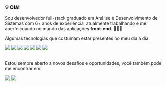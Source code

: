 ### 💡 Olá!

Sou desenvolvedor full-stack graduado em Análise e Desenvolvimento de Sistemas com 6+ anos de experiência, atualmente trabalhando e me aperfeiçoando no mundo das aplicações **front-end.** 👨🏻‍💻

Algumas tecnologias que costumam estar presentes no meu dia a dia:

<div>
  <img src=https://img.shields.io/badge/JavaScript-F7DF1E?style=for-the-badge&logo=javascript&logoColor=black />
  <img src=https://img.shields.io/badge/TypeScript-007ACC?style=for-the-badge&logo=typescript&logoColor=white />
  <img src=https://img.shields.io/badge/React-61dafb?style=for-the-badge&logo=react&logoColor=333333 />
  <img src=https://img.shields.io/badge/React_Native-61dafb?style=for-the-badge&logo=react&logoColor=333333 />
  <img src=https://img.shields.io/badge/next.js-000000?style=for-the-badge&logo=next.js&logoColor=white />
  <img src=https://img.shields.io/badge/Node.js-43853D?style=for-the-badge&logo=node.js&logoColor=white />
  <img src=https://img.shields.io/badge/Python-306998?style=for-the-badge&logo=python&logoColor=white />
</div>
<br/>

Estou sempre aberto a novos desafios e oportunidades, você também pode me encontrar em:

<div>
  <a href="mailto:victor@cepil.dev" target="_blank">
    <img src="https://img.shields.io/badge/EMAIL-0072c6?style=for-the-badge&logo=Minutemailer&logoColor=white">
  </a>
  <a href="https://www.linkedin.com/in/victorhugocepil/" target="_blank">
    <img src="https://img.shields.io/badge/LinkedIn-0077B5?style=for-the-badge&logo=linkedin&logoColor=white">
  </a>                                                                                                         
</div>

